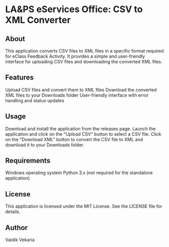 # LA&PS eServices Office: CSV to XML Converter
## About
This application converts CSV files to XML files in a specific format required for eClass Feedback Activity. It provides a simple and user-friendly interface for uploading CSV files and downloading the converted XML files.
## Features
Upload CSV files and convert them to XML files
Download the converted XML files to your Downloads folder
User-friendly interface with error handling and status updates
## Usage
Download and install the application from the releases page.
Launch the application and click on the "Upload CSV" button to select a CSV file.
Click on the "Download XML" button to convert the CSV file to XML and download it to your Downloads folder.
## Requirements
Windows operating system
Python 3.x (not required for the standalone application)
## License
This application is licensed under the MIT License. See the LICENSE file for details.
## Author
Vaidik Vekaria
